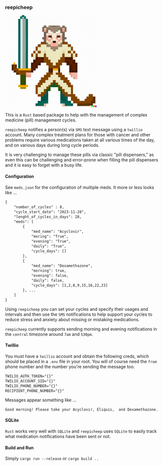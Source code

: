 ### reepicheep
<img src="https://github.com/danielbeach/reepicheep/blob/main/imgs/reep.png" width="300">

This is a `Rust` based package to help with the management of
complex medicine (pill) management cycles.

`reepicheep` notifies a person(s) via `SMS` text message using a `twillio` account.
Many complex treatment plans for those with cancer and other problems
require various medications taken at all various times of the day,
and on various days during long cycle periods.

It is very challenging to manage these pills via classic 
"pill dispensers," as even this can be challenging and
error-prone when filling the pill dispensers and it is easy
to forget with a busy life.

#### Configuration
See `meds.json` for the configuration of multiple meds.
It more or less looks like ...
```
{
    "number_of_cycles" : 8,
    "cycle_start_date": "2023-11-28",
    "lenght_of_cycles_in_days": 28,
    "meds": [
        {
            "med_name": "Acyclovir",
            "moring": "True",
            "evening": "True",
            "daily": "True",
            "cycle_days": []
        },
        {
            "med_name": "Dexamethazone",
            "morning": true,
            "evening": false,
            "daily": false,
            "cycle_days": [1,2,8,9,15,16,22,23]
        }, ...
    ]
}
```

Using `reepicheep` you can set your cycles and
specify their usages and intervals and then use
the `SMS` notifications to help support your 
cycles to reduce stress and anxiety about missing
or mistaking medications.

`reepicheep` currently supports sending morning and
evening notifications in the `central` timezone around
`7am` and `530pm`.


#### Twillio
You must have a `twillio` account and obtain the following creds,
which should be placed in a `.env` file in your root. You will of
course need the `from` phone number and the number you're sending
the message too.
```
TWILIO_AUTH_TOKEN="{}"
TWILIO_ACCOUNT_SID="{}"
TWILIO_PHONE_NUMBER="{}"
RECIPIENT_PHONE_NUMBER="{}"
```
Messages appear something like ...
```
Good morning! Please take your Acyclovir, Eliquis,  and Dexamethazone.
```

#### SQLite
`Rust` works very well with `SQLite` and `reepicheep` uses `SQLite`
to easily track what medication notifications have been sent or not.

#### Build and Run
Simply `cargo run --release` or `cargo build ..` 

